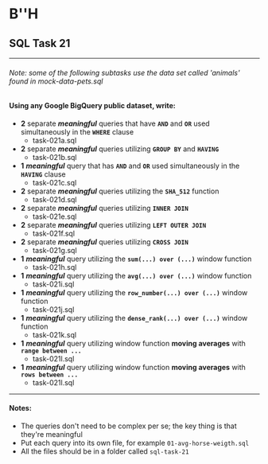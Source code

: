 # B''H


## SQL Task 21

---
###### Note: some of the following subtasks use the data set called 'animals' found in mock-data-pets.sql

#### Using any Google BigQuery public dataset, write:
- **2** separate ***meaningful*** queries that have **`AND`** and **`OR`** used simultaneously in the **`WHERE`** clause
   - task-021a.sql
- **2** separate ***meaningful*** queries utilizing **`GROUP BY`** and **`HAVING`**
   - task-021b.sql
- **1** ***meaningful*** query that has **`AND`** and **`OR`** used simultaneously in the **`HAVING`** clause
   - task-021c.sql
- **2** separate ***meaningful*** queries utilizing the **`SHA_512`** function 
   - task-021d.sql
- **2** separate ***meaningful*** queries utilizing **`INNER JOIN`** 
   - task-021e.sql
- **2** separate ***meaningful*** queries utilizing **`LEFT OUTER JOIN`**
   - task-021f.sql
- **2** separate ***meaningful*** queries utilizing **`CROSS JOIN`**
   - task-021g.sql
- **1** ***meaningful*** query utilizing the **`sum(...) over (...)`** window function
   - task-021h.sql
- **1** ***meaningful*** query utilizing the **`avg(...) over (...)`** window function
   - task-021i.sql
- **1** ***meaningful*** query utilizing the **`row_number(...) over (...)`** window function
   - task-021j.sql
- **1** ***meaningful*** query utilizing the **`dense_rank(...) over (...)`** window function
   - task-021k.sql
- **1** ***meaningful*** query utilizing window function **moving averages** with **`range between ...`**
   - task-021l.sql
- **1** ***meaningful*** query utilizing window function **moving averages** with **`rows between ...`**
   - task-021l.sql

---

#### Notes:
- The queries don't need to be complex per se; the key thing is that they're meaningful
- Put each query into its own file, for example `01-avg-horse-weigth.sql`
- All the files should be in a folder called `sql-task-21`  